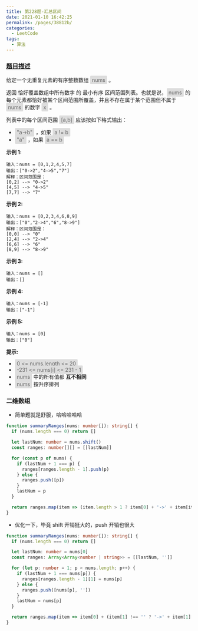 ```yaml
---
title: 第228题-汇总区间
date: 2021-01-10 16:42:25
permalink: /pages/38812b/
categories:
  - LeetCode
tags:
  - 算法
---
```


### [题目描述](https://leetcode-cn.com/problems/summary-ranges/)

给定一个无重复元素的有序整数数组 <span style="background: #ddd; color: #666; padding: 3px 5px; border-radius: 2px;">nums</span> 。

返回 恰好覆盖数组中所有数字 的 最小有序 区间范围列表。也就是说，<span style="background: #ddd; color: #666; padding: 3px 5px; border-radius: 2px;">nums</span> 的每个元素都恰好被某个区间范围所覆盖，并且不存在属于某个范围但不属于 <span style="background: #ddd; color: #666; padding: 3px 5px; border-radius: 2px;">nums</span> 的数字 <span style="background: #ddd; color: #666; padding: 3px 5px; border-radius: 2px;">x</span> 。

<!-- more -->

列表中的每个区间范围 <span style="background: #ddd; color: #666; padding: 3px 5px; border-radius: 2px;">[a,b]</span> 应该按如下格式输出：

- <span style="background: #ddd; color: #666; padding: 3px 5px; border-radius: 2px;">"a->b"</span> ，如果 <span style="background: #ddd; color: #666; padding: 3px 5px; border-radius: 2px;">a != b</span>
- <span style="background: #ddd; color: #666; padding: 3px 5px; border-radius: 2px;">"a"</span> ，如果 <span style="background: #ddd; color: #666; padding: 3px 5px; border-radius: 2px;">a == b</span>

**示例 1:**

```
输入：nums = [0,1,2,4,5,7]
输出：["0->2","4->5","7"]
解释：区间范围是：
[0,2] --> "0->2"
[4,5] --> "4->5"
[7,7] --> "7"
```

**示例 2:**

```
输入：nums = [0,2,3,4,6,8,9]
输出：["0","2->4","6","8->9"]
解释：区间范围是：
[0,0] --> "0"
[2,4] --> "2->4"
[6,6] --> "6"
[8,9] --> "8->9"
```

**示例 3:**

```
输入：nums = []
输出：[]
```

**示例 4:**

```
输入：nums = [-1]
输出：["-1"]
```

**示例 5:**

```
输入：nums = [0]
输出：["0"]
```

**提示:**

- <span style="background: #ddd; color: #666; padding: 3px 5px; border-radius: 2px;">0 <= nums.length <= 20</span>
- <span style="background: #ddd; color: #666; padding: 3px 5px; border-radius: 2px;">-231 <= nums[i] <= 231 - 1</span>
- <span style="background: #ddd; color: #666; padding: 3px 5px; border-radius: 2px;">nums</span> 中的所有值都 **互不相同**
- <span style="background: #ddd; color: #666; padding: 3px 5px; border-radius: 2px;">nums</span> 按升序排列

### 二维数组

- 简单题就是舒服，哈哈哈哈哈

```TypeScript
function summaryRanges(nums: number[]): string[] {
  if (nums.length === 0) return []

  let lastNum: number = nums.shift()
  const ranges: number[][] = [[lastNum]]

  for (const p of nums) {
    if (lastNum + 1 === p) {
      ranges[ranges.length - 1].push(p)
    } else {
      ranges.push([p])
    }
    lastNum = p
  }

  return ranges.map(item => (item.length > 1 ? item[0] + '->' + item[item.length - 1] : item[0] + ''))
}
```

- 优化一下，毕竟 shift 开销挺大的，push 开销也很大

```TypeScript
function summaryRanges(nums: number[]): string[] {
  if (nums.length === 0) return []

  let lastNum: number = nums[0]
  const ranges: Array<Array<number | string>> = [[lastNum, '']]

  for (let p: number = 1; p < nums.length; p++) {
    if (lastNum + 1 === nums[p]) {
      ranges[ranges.length - 1][1] = nums[p]
    } else {
      ranges.push([nums[p], ''])
    }
    lastNum = nums[p]
  }

  return ranges.map(item => item[0] + (item[1] !== '' ? '->' + item[1] : ''))
}
```
